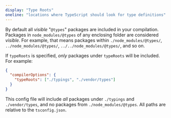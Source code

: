 ```yaml
---
display: "Type Roots"
oneline: "locations where TypeScript should look for type definitions"
---
```


By default all _visible_ "`@types`" packages are included in your compilation.
Packages in `node_modules/@types` of any enclosing folder are considered _visible_.
For example, that means packages within `./node_modules/@types/`, `../node_modules/@types/`, `../../node_modules/@types/`, and so on.

If `typeRoots` is specified, _only_ packages under `typeRoots` will be included. For example:

```json
{
  "compilerOptions": {
    "typeRoots": ["./typings", "./vendor/types"]
  }
}
```

This config file will include _all_ packages under `./typings` and `./vendor/types`, and no packages from `./node_modules/@types`.
All paths are relative to the `tsconfig.json`.

